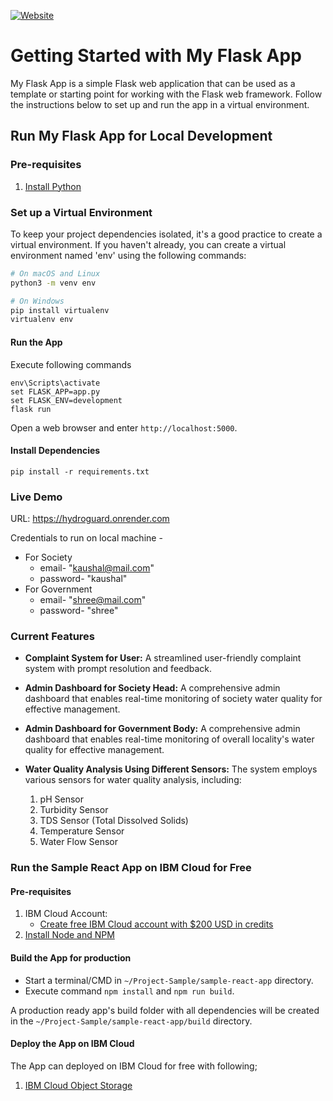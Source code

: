 [![Website](https://img.shields.io/badge/View-Website-blue)](https://sample-project.s3-web.us-east.cloud-object-storage.appdomain.cloud)

# Getting Started with My Flask App

My Flask App is a simple Flask web application that can be used as a template or starting point for working with the Flask web framework. Follow the instructions below to set up and run the app in a virtual environment.

## Run My Flask App for Local Development

### Pre-requisites

1. [Install Python](https://www.python.org/downloads/)

### Set up a Virtual Environment

To keep your project dependencies isolated, it's a good practice to create a virtual environment. If you haven't already, you can create a virtual environment named 'env' using the following commands:

```bash
# On macOS and Linux
python3 -m venv env

# On Windows
pip install virtualenv
virtualenv env
```


#### Run the App

Execute following commands
```
env\Scripts\activate 
set FLASK_APP=app.py
set FLASK_ENV=development
flask run
```
Open a web browser and enter `http://localhost:5000`.

#### Install Dependencies

``` 
pip install -r requirements.txt
```


### Live Demo

URL: https://hydroguard.onrender.com

Credentials to run on local machine -
 - For Society
   - email- "kaushal@mail.com"
   - password- "kaushal"
 - For Government
   - email- "shree@mail.com"
   - password- "shree"
  
### Current Features

- **Complaint System for User:** A streamlined user-friendly complaint system with prompt resolution and feedback.

- **Admin Dashboard for Society Head:** A comprehensive admin dashboard that enables real-time monitoring of society water quality for effective management.

- **Admin Dashboard for Government Body:** A comprehensive admin dashboard that enables real-time monitoring of overall locality's water quality for effective management.

- **Water Quality Analysis Using Different Sensors:** The system employs various sensors for water quality analysis, including:
  1. pH Sensor
  2. Turbidity Sensor
  3. TDS Sensor (Total Dissolved Solids)
  4. Temperature Sensor
  5. Water Flow Sensor


### Run the Sample React App on IBM Cloud for Free

#### Pre-requisites

1. IBM Cloud Account:
   - [Create free IBM Cloud account with $200 USD in credits](https://developer.ibm.com/callforcode/get-started/)
2. [Install Node and NPM](https://nodejs.org/en/download/)

#### Build the App for production

- Start a terminal/CMD in `~/Project-Sample/sample-react-app` directory.
- Execute command `npm install` and `npm run build`.

A production ready app's build folder with all dependencies will be created in the `~/Project-Sample/sample-react-app/build` directory.

#### Deploy the App on IBM Cloud

The App can deployed on IBM Cloud for free with following;

1. [IBM Cloud Object Storage](./docs/IBM_CLOUD_OBJECT_STORAGE_DEPLOYMENT.md)
